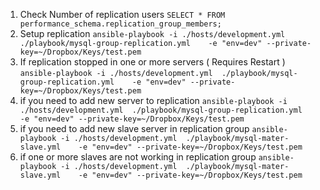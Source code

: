 1. Check Number of replication users
    `SELECT * FROM performance_schema.replication_group_members;`
2. Setup replication
    `ansible-playbook -i ./hosts/development.yml  ./playbook/mysql-group-replication.yml    -e "env=dev" --private-key=~/Dropbox/Keys/test.pem`
3. If replication stopped in one or more servers ( Requires Restart  )
    `ansible-playbook -i ./hosts/development.yml  ./playbook/mysql-group-replication.yml    -e "env=dev" --private-key=~/Dropbox/Keys/test.pem`
4. if you need to add new server to replication
    `ansible-playbook -i ./hosts/development.yml  ./playbook/mysql-group-replication.yml    -e "env=dev" --private-key=~/Dropbox/Keys/test.pem`
5. if you need to add new slave server in replication group
    `ansible-playbook -i ./hosts/development.yml  ./playbook/mysql-mater-slave.yml    -e "env=dev" --private-key=~/Dropbox/Keys/test.pem`
6. if one or more slaves are not working in replication group
    `ansible-playbook -i ./hosts/development.yml  ./playbook/mysql-mater-slave.yml    -e "env=dev" --private-key=~/Dropbox/Keys/test.pem`